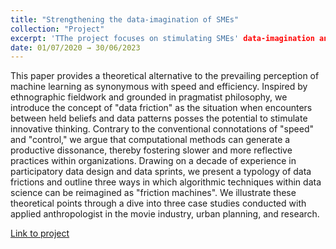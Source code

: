 ```yaml
---
title: "Strengthening the data-imagination of SMEs"
collection: "Project"
excerpt: 'TThe project focuses on stimulating SMEs' data-imagination and associated competencies. The project will create knowledge about how small and medium-sized enterprises can understand, utilize and learn from their data.'
date: 01/07/2020 → 30/06/2023
---
```

This paper provides a theoretical alternative to the prevailing perception of machine learning as synonymous with speed and efficiency. Inspired by ethnographic fieldwork and grounded in pragmatist philosophy, we introduce the concept of "data friction" as the situation when encounters between held beliefs and data patterns posses the potential to stimulate innovative thinking. Contrary to the conventional connotations of "speed" and "control," we argue that computational methods can generate a productive dissonance, thereby fostering slower and more reflective practices within organizations. Drawing on a decade of experience in participatory data design and data sprints, we present a typology of data frictions and outline three ways in which algorithmic techniques within data science can be reimagined as "friction machines". We illustrate these theoretical points through a dive into three case studies conducted with applied anthropologist in the movie industry, urban planning, and research.   

[Link to project](http://X.pdf)


